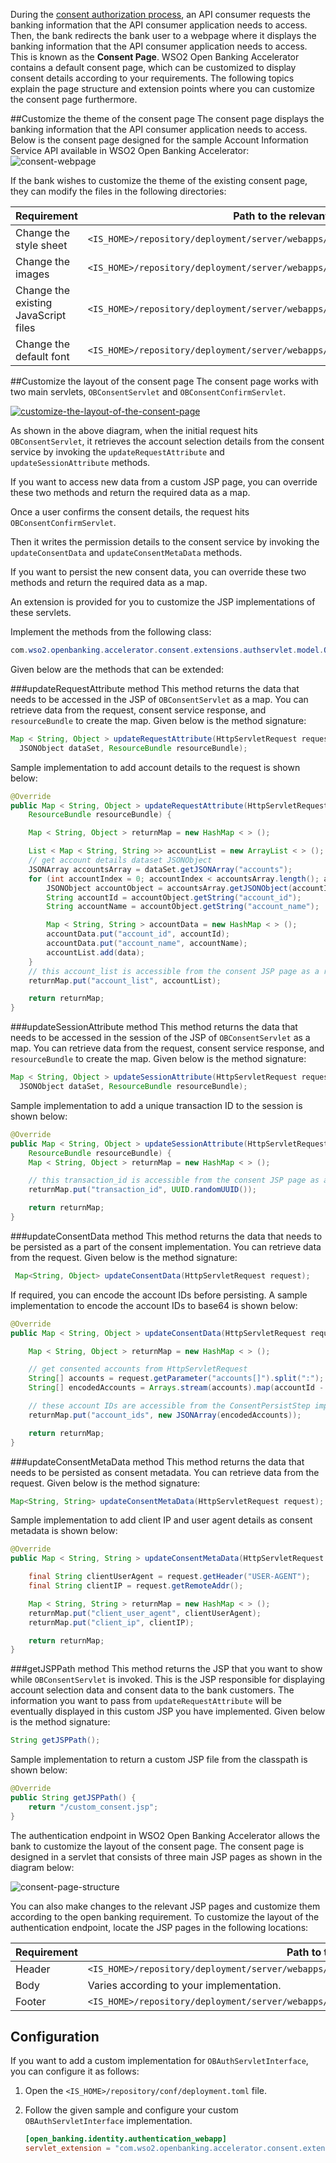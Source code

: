 During the [consent authorization process](../learn/consent-authorization-intro.md), an API consumer requests the banking 
information that the API consumer application needs to access. Then, the bank redirects the bank user to a webpage where 
it displays the banking information that the API consumer application needs to access. This is known as the **Consent Page**. 
WSO2 Open Banking Accelerator contains a default consent page, which can be customized to display consent details according 
to your requirements. The following topics explain the page structure and extension points where you can customize the consent page furthermore.

##Customize the theme of the consent page
The consent page displays the banking information that the API consumer application needs to access. 
Below is the consent page designed for the sample Account Information Service API available in WSO2 Open Banking Accelerator:
![consent-webpage](../assets/img/develop/customizing-consent-page/information-in-the-consent-page.png)

If the bank wishes to customize the theme of the existing consent page, they can modify the files in the following 
directories: 

| Requirement | Path to the relevant file |
|---------|---------    |
|Change the style sheet|`<IS_HOME>/repository/deployment/server/webapps/ob#authenticationendpoint/css`|
|Change the images|`<IS_HOME>/repository/deployment/server/webapps/ob#authenticationendpoint/images`|
|Change the existing JavaScript files|`<IS_HOME>/repository/deployment/server/webapps/ob#authenticationendpoint/js`|
|Change the default font|`<IS_HOME>/repository/deployment/server/webapps/ob#authenticationendpoint/fonts`|

##Customize the layout of the consent page
The consent page works with two main servlets, `OBConsentServlet` and `OBConsentConfirmServlet`.

[ ![customize-the-layout-of-the-consent-page](../assets/img/develop/customizing-consent-page/customize-the-layout-of-the-consent-page.png) ](../assets/img/develop/customizing-consent-page/customize-the-layout-of-the-consent-page.png)

As shown in the above diagram, when the initial request hits `OBConsentServlet`, it retrieves the account selection details from the consent service by invoking the `updateRequestAttribute` and `updateSessionAttribute` methods. 

If you want to access new data from a custom JSP page, you can override these two methods and return the required data as a map.

Once a user confirms the consent details, the request hits `OBConsentConfirmServlet`. 

Then it writes the permission details to the consent service by invoking the `updateConsentData` and `updateConsentMetaData` methods. 

If you want to persist the new consent data, you can override these two methods and return the required data as a map.

An extension is provided for you to customize the JSP implementations of these servlets.

Implement the methods from the following class:
```java
com.wso2.openbanking.accelerator.consent.extensions.authservlet.model.OBAuthServletInterface
```

Given below are the methods that can be extended:

###updateRequestAttribute method 
This method returns the data that needs to be accessed in the JSP of `OBConsentServlet` as a map. You can retrieve data 
from the request, consent service response, and `resourceBundle` to create the map. Given below is the method signature:
```java
Map < String, Object > updateRequestAttribute(HttpServletRequest request,
  JSONObject dataSet, ResourceBundle resourceBundle);
```
Sample implementation to add account details to the request is shown below:
```java
@Override
public Map < String, Object > updateRequestAttribute(HttpServletRequest request, JSONObject dataSet,
    ResourceBundle resourceBundle) {

    Map < String, Object > returnMap = new HashMap < > ();

    List < Map < String, String >> accountList = new ArrayList < > ();
    // get account details dataset JSONObject
    JSONArray accountsArray = dataSet.getJSONArray("accounts");
    for (int accountIndex = 0; accountIndex < accountsArray.length(); accountIndex++) {
        JSONObject accountObject = accountsArray.getJSONObject(accountIndex);
        String accountId = accountObject.getString("account_id");
        String accountName = accountObject.getString("account_name");

        Map < String, String > accountData = new HashMap < > ();
        accountData.put("account_id", accountId);
        accountData.put("account_name", accountName);
        accountList.add(data);
    }
    // this account_list is accessible from the consent JSP page as a request attribute
    returnMap.put("account_list", accountList);

    return returnMap;
}
```

###updateSessionAttribute method
This method returns the data that needs to be accessed in the session of the JSP of `OBConsentServlet` as a map. You can 
retrieve data from the request, consent service response, and `resourceBundle` to create the map. Given below is the method signature:
```java
Map < String, Object > updateSessionAttribute(HttpServletRequest request,
  JSONObject dataSet, ResourceBundle resourceBundle);
```
Sample implementation to add a unique transaction ID to the session is shown below:

```java
@Override
public Map < String, Object > updateSessionAttribute(HttpServletRequest request, JSONObject dataSet,
    ResourceBundle resourceBundle) {
    Map < String, Object > returnMap = new HashMap < > ();

    // this transaction_id is accessible from the consent JSP page as a session attribute
    returnMap.put("transaction_id", UUID.randomUUID());

    return returnMap;
}
```

###updateConsentData method
This method returns the data that needs to be persisted as a part of the consent implementation. You can retrieve data 
from the request. Given below is the method signature:
```java
 Map<String, Object> updateConsentData(HttpServletRequest request);
```
If required, you can encode the account IDs before persisting. A sample implementation to encode the account IDs to base64 is shown below:

```java
@Override
public Map < String, Object > updateConsentData(HttpServletRequest request) {

    Map < String, Object > returnMap = new HashMap < > ();

    // get consented accounts from HttpServletRequest
    String[] accounts = request.getParameter("accounts[]").split(":");
    String[] encodedAccounts = Arrays.stream(accounts).map(accountId - > Base64.getEncoder().encodeToString(accountId.getBytes())).toArray(String[]::new);

    // these account IDs are accessible from the ConsentPersistStep implementations
    returnMap.put("account_ids", new JSONArray(encodedAccounts));

    return returnMap;
}
```

###updateConsentMetaData method 
This method returns the data that needs to be persisted as consent metadata. You can retrieve data from the request. Given below is the method signature:
```java
Map<String, String> updateConsentMetaData(HttpServletRequest request);
```
Sample implementation to add client IP and user agent details as consent metadata is shown below:

```java
@Override
public Map < String, String > updateConsentMetaData(HttpServletRequest request) {

    final String clientUserAgent = request.getHeader("USER-AGENT");
    final String clientIP = request.getRemoteAddr();

    Map < String, String > returnMap = new HashMap < > ();
    returnMap.put("client_user_agent", clientUserAgent);
    returnMap.put("client_ip", clientIP);

    return returnMap;
}
```

###getJSPPath method
This method returns the JSP that you want to show while `OBConsentServlet` is invoked. This is the JSP responsible for 
displaying account selection data and consent data to the bank customers. The information you want to pass from `updateRequestAttribute` will be eventually 
displayed in this custom JSP you have implemented. Given below is the method signature:
```java
String getJSPPath();
```
Sample implementation to return a custom JSP file from the classpath is shown below:
```java
@Override
public String getJSPPath() {
    return "/custom_consent.jsp";
}
```

The authentication endpoint in WSO2 Open Banking Accelerator allows the bank to customize the layout of the consent page. 
The consent page is designed in a servlet that consists of three main JSP pages as shown in the diagram below: 

![consent-page-structure](../assets/img/develop/customizing-consent-page/consent-page-structure.png)

You can also make changes to the relevant JSP pages and customize them according to the open banking requirement. To customize 
the layout of the authentication endpoint, locate the JSP pages in the following locations:

| Requirement | Path to the relevant file |
|---------|---------    |
|Header|`<IS_HOME>/repository/deployment/server/webapps/ob#authenticationendpoint/includes/consent_top.jsp`|
|Body| Varies according to your implementation.|
|Footer|`<IS_HOME>/repository/deployment/server/webapps/ob#authenticationendpoint/includes/consent_bottom.jsp`|

## Configuration               
If you want to add a custom implementation for `OBAuthServletInterface`, you can configure it as follows:

1. Open the `<IS_HOME>/repository/conf/deployment.toml` file.
2. Follow the given sample and configure your custom `OBAuthServletInterface` implementation.

   ``` toml
   [open_banking.identity.authentication_webapp]
   servlet_extension = "com.wso2.openbanking.accelerator.consent.extensions.authservlet.impl.OBDefaultAuthServletImpl"
   ```
